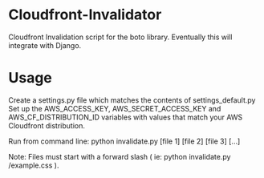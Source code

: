 Cloudfront-Invalidator
======================

Cloudfront Invalidation script for the boto library. Eventually this will integrate with Django.

Usage
=====

Create a settings.py file which matches the contents of settings_default.py
Set up the AWS_ACCESS_KEY, AWS_SECRET_ACCESS_KEY and AWS_CF_DISTRIBUTION_ID variables with values that match your AWS Cloudfront distribution.

Run from command line:
python invalidate.py [file 1] [file 2] [file 3] [...]

Note:
Files must start with a forward slash ( ie: python invalidate.py /example.css ).